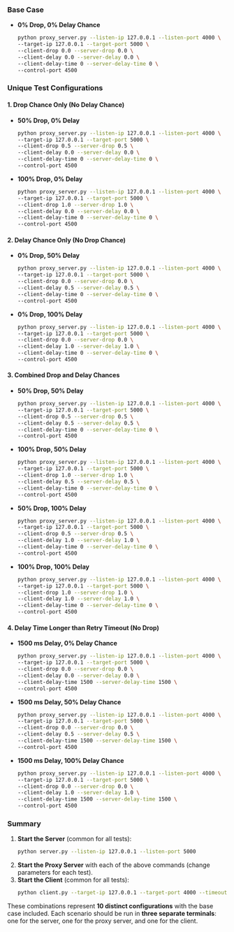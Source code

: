 ### **Base Case**
- **0% Drop, 0% Delay Chance**
  ```bash
  python proxy_server.py --listen-ip 127.0.0.1 --listen-port 4000 \
  --target-ip 127.0.0.1 --target-port 5000 \
  --client-drop 0.0 --server-drop 0.0 \
  --client-delay 0.0 --server-delay 0.0 \
  --client-delay-time 0 --server-delay-time 0 \
  --control-port 4500
  ```

### **Unique Test Configurations**

#### **1. Drop Chance Only (No Delay Chance)**
- **50% Drop, 0% Delay**
  ```bash
  python proxy_server.py --listen-ip 127.0.0.1 --listen-port 4000 \
  --target-ip 127.0.0.1 --target-port 5000 \
  --client-drop 0.5 --server-drop 0.5 \
  --client-delay 0.0 --server-delay 0.0 \
  --client-delay-time 0 --server-delay-time 0 \
  --control-port 4500
  ```
- **100% Drop, 0% Delay**
  ```bash
  python proxy_server.py --listen-ip 127.0.0.1 --listen-port 4000 \
  --target-ip 127.0.0.1 --target-port 5000 \
  --client-drop 1.0 --server-drop 1.0 \
  --client-delay 0.0 --server-delay 0.0 \
  --client-delay-time 0 --server-delay-time 0 \
  --control-port 4500
  ```

#### **2. Delay Chance Only (No Drop Chance)**
- **0% Drop, 50% Delay**
  ```bash
  python proxy_server.py --listen-ip 127.0.0.1 --listen-port 4000 \
  --target-ip 127.0.0.1 --target-port 5000 \
  --client-drop 0.0 --server-drop 0.0 \
  --client-delay 0.5 --server-delay 0.5 \
  --client-delay-time 0 --server-delay-time 0 \
  --control-port 4500
  ```
- **0% Drop, 100% Delay**
  ```bash
  python proxy_server.py --listen-ip 127.0.0.1 --listen-port 4000 \
  --target-ip 127.0.0.1 --target-port 5000 \
  --client-drop 0.0 --server-drop 0.0 \
  --client-delay 1.0 --server-delay 1.0 \
  --client-delay-time 0 --server-delay-time 0 \
  --control-port 4500
  ```

#### **3. Combined Drop and Delay Chances**
- **50% Drop, 50% Delay**
  ```bash
  python proxy_server.py --listen-ip 127.0.0.1 --listen-port 4000 \
  --target-ip 127.0.0.1 --target-port 5000 \
  --client-drop 0.5 --server-drop 0.5 \
  --client-delay 0.5 --server-delay 0.5 \
  --client-delay-time 0 --server-delay-time 0 \
  --control-port 4500
  ```
- **100% Drop, 50% Delay**
  ```bash
  python proxy_server.py --listen-ip 127.0.0.1 --listen-port 4000 \
  --target-ip 127.0.0.1 --target-port 5000 \
  --client-drop 1.0 --server-drop 1.0 \
  --client-delay 0.5 --server-delay 0.5 \
  --client-delay-time 0 --server-delay-time 0 \
  --control-port 4500
  ```
- **50% Drop, 100% Delay**
  ```bash
  python proxy_server.py --listen-ip 127.0.0.1 --listen-port 4000 \
  --target-ip 127.0.0.1 --target-port 5000 \
  --client-drop 0.5 --server-drop 0.5 \
  --client-delay 1.0 --server-delay 1.0 \
  --client-delay-time 0 --server-delay-time 0 \
  --control-port 4500
  ```
- **100% Drop, 100% Delay**
  ```bash
  python proxy_server.py --listen-ip 127.0.0.1 --listen-port 4000 \
  --target-ip 127.0.0.1 --target-port 5000 \
  --client-drop 1.0 --server-drop 1.0 \
  --client-delay 1.0 --server-delay 1.0 \
  --client-delay-time 0 --server-delay-time 0 \
  --control-port 4500
  ```

#### **4. Delay Time Longer than Retry Timeout (No Drop)**
- **1500 ms Delay, 0% Delay Chance**
  ```bash
  python proxy_server.py --listen-ip 127.0.0.1 --listen-port 4000 \
  --target-ip 127.0.0.1 --target-port 5000 \
  --client-drop 0.0 --server-drop 0.0 \
  --client-delay 0.0 --server-delay 0.0 \
  --client-delay-time 1500 --server-delay-time 1500 \
  --control-port 4500
  ```
- **1500 ms Delay, 50% Delay Chance**
  ```bash
  python proxy_server.py --listen-ip 127.0.0.1 --listen-port 4000 \
  --target-ip 127.0.0.1 --target-port 5000 \
  --client-drop 0.0 --server-drop 0.0 \
  --client-delay 0.5 --server-delay 0.5 \
  --client-delay-time 1500 --server-delay-time 1500 \
  --control-port 4500
  ```
- **1500 ms Delay, 100% Delay Chance**
  ```bash
  python proxy_server.py --listen-ip 127.0.0.1 --listen-port 4000 \
  --target-ip 127.0.0.1 --target-port 5000 \
  --client-drop 0.0 --server-drop 0.0 \
  --client-delay 1.0 --server-delay 1.0 \
  --client-delay-time 1500 --server-delay-time 1500 \
  --control-port 4500
  ```

### **Summary**
1. **Start the Server** (common for all tests):
   ```bash
   python server.py --listen-ip 127.0.0.1 --listen-port 5000
   ```
2. **Start the Proxy Server** with each of the above commands (change parameters for each test).
3. **Start the Client** (common for all tests):
   ```bash
   python client.py --target-ip 127.0.0.1 --target-port 4000 --timeout 1
   ```

These combinations represent **10 distinct configurations** with the base case included. Each scenario should be run in **three separate terminals**: one for the server, one for the proxy server, and one for the client.
